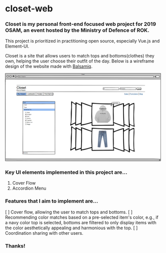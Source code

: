 # closet-web
### Closet is my personal front-end focused web project for 2019 OSAM, an event hosted by the Ministry of Defence of ROK.
This project is prioritized in practitioning open source, especially Vue.js and Element-UI.

Closet is a site that allows users to match tops and bottoms(clothes) they own, helping the user choose their outfit of the day.
Below is a wireframe design of the website made with [Balsamiq](balsamiq.cloud).


![Wireframe Design of Closet](/closet-wireframe-design.png)


### Key UI elements implemented in this project are...
1. Cover Flow
2. Accordion Menu

### Features that I aim to implement are...
[ ] Cover flow, allowing the user to match tops and bottoms.
[ ] Recommending color matches based on a pre-selected item's color, e.g., if a navy color top is selected, bottoms are filtered to only display items with the color aesthetically appealing and harmonious with the top.
[ ] Coordination sharing with other users.

### Thanks!
